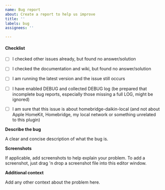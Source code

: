 ```yaml
---
name: Bug report
about: Create a report to help us improve
title: ''
labels: bug
assignees: ''

---
```


#### Checklist

- [ ] I checked other issues already, but found no answer/solution
- [ ] I checked the documentation and wiki, but found no answer/solution
- [ ] I am running the latest version and the issue still occurs
- [ ] I have enabled DEBUG and collected DEBUG log (be prepared that incomplete bug reports, especially those missing a full LOG, might be ignored)
- [ ] I am sure that this issue is about homebridge-daikin-local (and not about Apple HomeKit, Homebridge, my local network or something unrelated to this plugin)


**Describe the bug**

A clear and concise description of what the bug is.


**Screenshots**

If applicable, add screenshots to help explain your problem.
To add a screenshot, just drag 'n drop a screenshot file into this editor window.


**Additional context**

Add any other context about the problem here.
